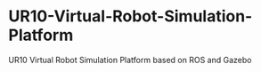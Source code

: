 # UR10-Virtual-Robot-Simulation-Platform
UR10 Virtual Robot Simulation Platform based on ROS and Gazebo
